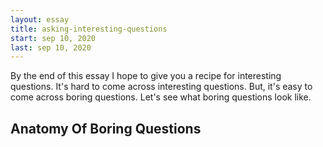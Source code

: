 ```yaml
---
layout: essay
title: asking-interesting-questions
start: sep 10, 2020
last: sep 10, 2020
---
```


By the end of this essay I hope to give you a recipe for interesting questions.
It's hard to come across interesting questions.
But, it's easy to come across boring questions.
Let's see what boring questions look like.

## Anatomy Of Boring Questions
